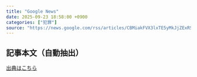 ```yaml
---
title: "Google News"
date: 2025-09-23 18:58:00 +0900
categories: ["犯罪"]
source: "https://news.google.com/rss/articles/CBMiakFVX3lxTE5yMkJjZExRS0lhcFpXcUdXbUhvVzJqSm9OMTlWZElZZktBam54bWV3ZTluMXBLTkJ0ZzZFWDR5NnY0UlVud21UbS0zZEZuUHpFejZzcWpyY3NMcEg5a3JnUFlVMUxiQ2NiUXc?oc=5"
---
```


## 記事本文（自動抽出）
<body class="y0K44d EA71Tc" id="readabilityBody"></body>

[出典はこちら](https://news.google.com/rss/articles/CBMiakFVX3lxTE5yMkJjZExRS0lhcFpXcUdXbUhvVzJqSm9OMTlWZElZZktBam54bWV3ZTluMXBLTkJ0ZzZFWDR5NnY0UlVud21UbS0zZEZuUHpFejZzcWpyY3NMcEg5a3JnUFlVMUxiQ2NiUXc?oc=5)
